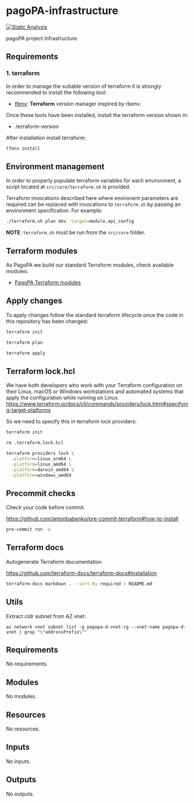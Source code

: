 # pagoPA-infrastructure

[![Static Analysis](https://github.com/pagopa/pagopa-infra/actions/workflows/static_analysis.yml/badge.svg)](https://github.com/pagopa/pagopa-infra/actions/workflows/static_analysis.yml)

pagoPA project infrastructure

## Requirements

### 1. terraform

In order to manage the suitable version of terraform it is strongly recommended to install the following tool:

- [tfenv](https://github.com/tfutils/tfenv): **Terraform** version manager inspired by rbenv.

Once these tools have been installed, install the terraform version shown in:

- .terraform-version

After installation install terraform:

```sh
tfenv install
```

## Environment management

In order to properly populate terraform variables for each environment, a script located at `src/core/terraform.sh` is provided.

Terraform invocations described here where environent parameters are required can be replaced with invocations to `terraform.sh` by passing an environment specification. For example:

```sh
./terraform.sh plan dev -target=module.api_config
```

**NOTE**: `terraform.sh` must be run from the `src/core` folder.

## Terraform modules

As PagoPA we build our standard Terraform modules, check available modules:

- [PagoPA Terraform modules](https://github.com/search?q=topic%3Aterraform-modules+org%3Apagopa&type=repositories)

## Apply changes

To apply changes follow the standard terraform lifecycle once the code in this repository has been changed:

```sh
terraform init

terraform plan

terraform apply
```

## Terraform lock.hcl

We have both developers who work with your Terraform configuration on their Linux, macOS or Windows workstations and automated systems that apply the configuration while running on Linux.
<https://www.terraform.io/docs/cli/commands/providers/lock.html#specifying-target-platforms>

So we need to specify this in terraform lock providers:

```sh
terraform init

rm .terraform.lock.hcl

terraform providers lock \
  -platform=linux_arm64 \
  -platform=linux_amd64 \
  -platform=darwin_amd64 \
  -platform=windows_amd64
```

## Precommit checks

Check your code before commit.

<https://github.com/antonbabenko/pre-commit-terraform#how-to-install>

```sh
pre-commit run -a
```

## Terraform docs

Autogenerate Terraform documentation

<https://github.com/terraform-docs/terraform-docs#installation>

```sh
terraform-docs markdown . --sort-by required > README.md
```

## Utils

Extract cidr subnet from AZ vnet:

`az network vnet subnet list -g pagopa-d-vnet-rg --vnet-name pagopa-d-vnet | grep "\"addressPrefix\""`

<!-- markdownlint-disable -->
<!-- BEGINNING OF PRE-COMMIT-TERRAFORM DOCS HOOK -->
## Requirements

No requirements.

## Modules

No modules.

## Resources

No resources.

## Inputs

No inputs.

## Outputs

No outputs.
<!-- END OF PRE-COMMIT-TERRAFORM DOCS HOOK -->
